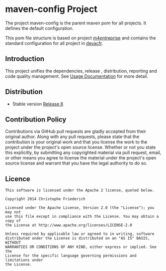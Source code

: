maven-config Project
============

The project maven-config is the parent maven pom for all projects. It defines the default configuration.

This pom file structure is based on project [m4entreprise](https://code.google.com/p/m4enterprise/) and contains the standard configuration for all project in  [devacfr](https://github.com/devacfr).

## Introduction

This project unifies the dependencies, release , distribution, reporting and code quality management. See [Usage Documentation][github.io-usage] for more detail.


[github.io-usage]: http://devacfr.github.io/maven-config/usage.html

## Distribution

* Stable version [Release 8](https://bintray.com/devacfr/maven/maven-config/8)


## Contribution Policy

Contributions via GitHub pull requests are gladly accepted from their original author.
Along with any pull requests, please state that the contribution is your original work and 
that you license the work to the project under the project's open source license.
Whether or not you state this explicitly, by submitting any copyrighted material via pull request, 
email, or other means you agree to license the material under the project's open source license and 
warrant that you have the legal authority to do so.

## Licence

	This software is licensed under the Apache 2 license, quoted below.
	
	Copyright 2014 Christophe Friederich
	
	Licensed under the Apache License, Version 2.0 (the "License"); you may not
	use this file except in compliance with the License. You may obtain a copy of
	the License at http://www.apache.org/licenses/LICENSE-2.0
	
	Unless required by applicable law or agreed to in writing, software
	distributed under the License is distributed on an "AS IS" BASIS, WITHOUT
	WARRANTIES OR CONDITIONS OF ANY KIND, either express or implied. See the
	License for the specific language governing permissions and limitations under
	the License.
